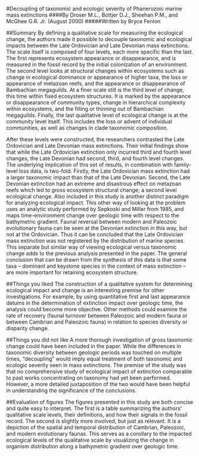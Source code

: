 #Decoupling of taxonomic and ecologic severity of Phanerozoic marine mass extinctions
####By Droser M.L., Bottjer D.J., Sheehan P.M., and McGhee G.R. Jr. (August 2000)
#####Written by Bryce Fenlon

##Summary
By defining a qualitative scale for measuring the ecological change, the authors made it possible to decouple taxonomic and ecological impacts between the Late Ordovician and Late Devonian mass extinctions. The scale itself is composed of four levels, each more specific than the last. The first represents ecosystem appearance or disappearance, and is measured in the fossil record by the initial colonization of an environment. The second level looks at structural changes within ecosystems such as change in ecological dominance or appearance of higher taxa, the loss or appearance of metazoan reefs, and the appearance or disappearance of Bambachian megaguilds. At a finer scale still is the third level of change, this time within fixed ecosystem structures. It is marked by the appearance or disappearance of community types, change in hierarchical complexity within ecosystems, and the filling or thinning out of Bambachian megaguilds. Finally, the last qualitative level of ecological change is at the community level itself. This includes the loss or advent of individual communities, as well as changes in clade taxonomic composition.

After these levels were constructed, the researchers contrasted the Late Ordovician and Late Devonian mass extinctions. Their initial findings show that while the Late Ordovician extinction only incurred third and fourth level changes, the Late Devonian had second, third, and fourth level changes. The underlying implication of this set of results, in combination with family-level loss data, is two-fold. Firstly, the Late Ordovician mass extinction had a larger taxonomic impact than that of the Late Devonian. Second, the Late Devonian extinction had an extreme and disastrous effect on metazoan reefs which led to gross ecosystem structural change; a second level ecological change. Also included in this study is another distinct paradigm for analyzing ecological impact. This other way of looking at the problem uses an analytic study performed by Sepkoski and Miller from 1985, and maps time-environment change over geologic time with respect to the bathymetric gradient. Faunal reversal between modern and Paleozoic evolutionary fauna can be seen at the Devonian extinction in this way, but not at the Ordovician. Thus it can be concluded that the Late Ordovician mass extinction was not registered by the distribution of marine species. This separate but similar way of viewing ecological versus taxonomic change adds to the previous analysis presented in the paper. The general conclusion that can be drawn from the synthesis of this data is that some taxa – dominant and keystone species in the context of mass extinction – are more important for retaining ecosystem structure. 

##Things you liked
The construction of a qualitative system for determining ecological impact and change is an interesting premise for other investigations. For example, by using quantitative first and last appearance datums in the determination of extinction impact over geologic time, the analysis could become more objective. Other methods could examine the rate of recovery (faunal turnover between Paleozoic and modern fauna or between Cambrian and Paleozoic fauna) in relation to species diversity or disparity change.

##Things you did not like
A more thorough investigation of gross taxonomic change could have been included in the paper. While the differences in taxonomic diversity between geologic periods was touched on multiple times, “decoupling” would imply equal treatment of both taxonomic and ecologic severity seen in mass extinctions. The premise of the study was that no comprehensive study of ecological impact of extinction comparable to past works concentrating on taxonomy had yet been performed. However, a more detailed juxtaposition of the two would have been helpful in understanding the significance of the conclusions. 

##Evaluation of figures
The figures presented in this study are both concise and quite easy to interpret. The first is a table summarizing the authors’ qualitative scale levels, their definitions, and how their signals in the fossil record. The second is slightly more involved, but just as relevant. It is a depiction of the spatial and temporal distribution of Cambrian, Paleozoic, and modern evolutionary faunas. This serves as a corollary to the impacted ecological levels of the qualitative scale by visualizing the change in organism distribution along a bathymetric gradient over geologic time. 
